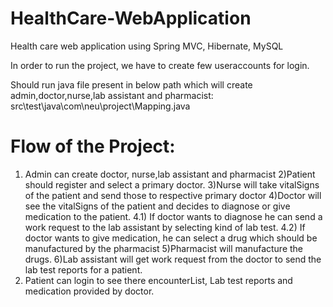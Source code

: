 # HealthCare-WebApplication
Health care web application using Spring MVC, Hibernate, MySQL

In order to run the project, we have to create few useraccounts for login.

Should run java file present in below path which will create admin,doctor,nurse,lab assistant and pharmacist:
src\test\java\com\neu\project\Mapping.java

Flow of the Project:
======================
1) Admin can create doctor, nurse,lab assistant and pharmacist
2)Patient should register and select a primary doctor.
3)Nurse will take vitalSigns of the patient and send those to respective primary doctor
4)Doctor will see the vitalSigns of the patient and decides to diagnose or give medication to the patient.
	4.1) If doctor wants to diagnose he can send a work request to the lab assistant by selecting kind of lab test.
	4.2) If doctor wants to give medication, he can select a drug which should be manufactured by the pharmacist
5)Pharmacist will manufacture the drugs.
6)Lab assistant will get work request from the doctor to send the lab test reports for a patient.
7) Patient can login to see there encounterList, Lab test reports and medication provided by doctor.

